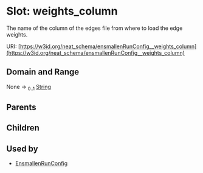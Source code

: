 
# Slot: weights_column


The name of the column of the edges file from where to load the edge weights.

URI: [https://w3id.org/neat_schema/ensmallenRunConfig__weights_column](https://w3id.org/neat_schema/ensmallenRunConfig__weights_column)


## Domain and Range

None &#8594;  <sub>0..1</sub> [String](types/String.md)

## Parents


## Children


## Used by

 * [EnsmallenRunConfig](EnsmallenRunConfig.md)
